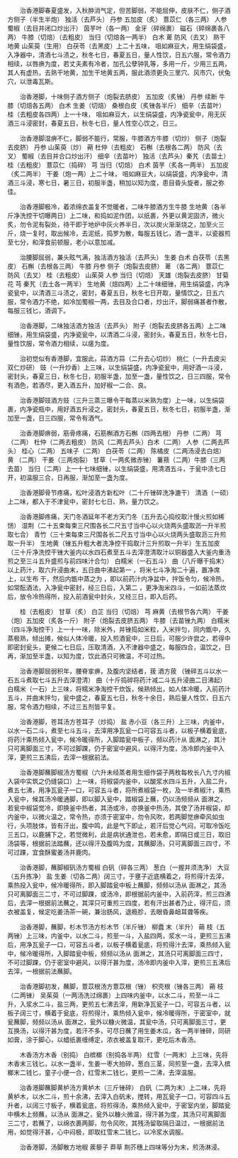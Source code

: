 <!-- { "loadSidebar": true } -->
　　治香港脚春夏盛发，入秋肿消气定，但苦脚弱，不能屈伸，皮肤不仁，侧子酒方侧子（半生半炮） 独活（去芦头） 丹参 五加皮（炙） 薏苡仁（各三两） 人参 蜀椒（去目并闭口炒出汗） 茵芋叶（各一两） 金牙（碎绵裹） 磁石（碎绵裹各八两） 牛膝（切焙）（去粗皮） 当归（切焙各一两半） 白术 萆 防风（去叉） 熟干地黄 山茱萸（生用） 白茯苓（去黑皮）上二十五味， 咀如麻豆大，用生绢袋盛，入净器中，清酒七斗渍之，秋冬七日，春夏五日，量人性饮，日五六服，常令酒力相续，以唇痹为度，若丈夫素有冷者，加孔公孽钟乳等，多用一斤，少用三五两，其人有虚热，去熟干地黄，加生干地黄五两，服此酒须更灸三里穴、风市穴，伏兔穴，以泄毒瓦斯。

　　治香港脚，十味侧子酒方侧子（炮裂去脐皮） 五加皮（炙锉） 丹参 续断 牛膝（切焙各五两） 白术 生姜（切焙） 桑根白皮（炙锉各半斤） 细辛（去苗叶） 桂（去粗皮各四两）上一十味， 咀如麻豆大，以生绢袋盛，内净瓷瓮中，用无灰酒三斗浸密封，春夏五日，秋冬七日，量人性空心饮之，日三。

　　治香港脚湿痹不仁，脚弱不能行，常服，牛膝酒方牛膝（切炒） 侧子（炮裂去皮脐） 丹参 山茱萸（炒） 蒴 杜仲（去粗皮） 石槲（去根各二两） 防风（去叉） 蜀椒（去目并合口炒出汗） 细辛（去苗叶） 独活（去芦头）秦艽（去苗土） 桂（去粗皮） 薏苡仁（捣碎） 芎 当归（切焙） 白术 茵芋（炙各一两半） 五加皮（炙二两半） 干姜（炮一两）上二十味， 咀如麻豆大，以绢袋盛，内净瓮中，清酒三斗浸，寒七日，暑三日，初服半盏，稍加以知为度，患目昏头旋者，服之弥佳。

　　治香港脚极冷，着浓绵衣盖复不觉暖者，二味牛膝酒方生牛膝 生地黄（各半斤净洗控干切曝两日）上二味，和捣如泥作团，以纸裹，外更以黄泥固济，微火炙，勿令泥有裂处，待干即于地炉中灰火养半日，次以炭火渐渐烧之，加至火三斤，烧一复时，取出候冷，去泥纸，捣罗为散，每服五钱匕，酒一盏半，以瓷器煎至七分，和滓食前顿服，老小以意加减。

　　治腰脚屈弱，兼头眩气满，独活酒方独活（去芦头） 生姜 白术 白茯苓（去黑皮） 石槲（去根各三两） 牛膝 丹参 侧子（炮裂去皮脐） 萆 （各二两） 薏苡仁 防风（去叉） 桂（去粗皮） 山茱萸 人参 当归（切焙） 天雄（炮裂去皮脐） 甘菊花 芎 秦艽（去土各一两半） 生地黄（焙四两）上二十味细锉，用生绢袋盛，内净瓷瓮中，以清酒三斗渍之，密封，春夏五日，秋冬七日开取，量情饮之，日五六服，常令酒力不绝，如冷加蜀椒一两，去目及合口者，炒出汗，脚弱痛甚者作散，每服三钱匕，酒调下。

　　治香港脚，二味独活酒方独活（去芦头） 附子（炮裂去皮脐各五两）上二味细锉，用生绢袋盛，内净瓷瓮中，以清酒二斗浸，密封头，春夏五日，秋冬七日，量性饮服，常令酒力相续，以瘥为度。

　　治初觉似有香港脚，宜服此，蒜酒方蒜（二升去心切炒） 桃仁（一升去皮尖双仁炒研） 豉（一升炒香）上三味，以生绢袋盛，内净瓷瓮中，用好酒一斗浸，密封头，春夏三日，秋冬七日，初服半盏，加至一盏，量性饮之，日三四服，常令有酒色，若酒尽，更入酒五升，加好椒一二合、良。

　　治香港脚豉酒方豉（三升三蒸三曝令干每蒸以米熟为度）上一味，以生绢袋裹，内净瓷瓶中，用好酒五升浸之，密封头，春夏五日，秋冬七日，初服半盏，渐加至一盏，日三四服，常令有酒气。

　　治香港脚痹弱，筋骨疼痛，石筋槲酒方石槲（四两去根） 丹参（二两） 芎 （二两） 杜仲（二两去粗皮） 防风（二两去芦头）白术（二两） 人参（二两去芦头） 桂心（二两） 五味子（二两） 白茯苓（二两） 陈橘皮（二两汤浸去白焙） 黄 （二两） 干姜（三两炮裂） 甘草（一两炙微赤锉） 薯蓣（二两）牛膝（三两去苗） 当归（二两）上一十七味细锉，以生绢袋盛，用清酒五斗，于瓮中渍七日开，初温服三合，日再服，渐加至一盏为度。

　　治香港脚骨节疼痛，松叶浸酒方新松叶（二十斤锉碎洗净漉干） 清酒（一硕）上二味，都入于不津瓮中，密封七七日、熟，量力饮之。

　　治香港脚疼痛，天门冬酒延年不老方天门冬（五升去心捣绞取汁慢火煎如稀饧） 湿荆（二十五束每束三尺围各长二尺五寸当中心以火烧两头盛取沥一升半煎取七合） 青竹（三十束每束三尺围各长二尺五寸当中心以火烧两头盛取沥三升煎取一升半） 生地黄（锉五升粗大者洗净控干捣取汁三升煎取一升半）生五加皮（三十斤净洗控干锉大釜内以水四石煮至五斗去滓澄清取汁以铜器盛入大釜内重汤煎之至三斗五升盛煎与前四味汁合匀） 白糯米（一石五斗） 曲（八斤曝干捣末）以上药汁，取六升浸曲末，五日曲中沸起第一 ，将米七斗净淘二十遍，置净席上，以生布 干，然后内甑中蒸之为 ，即以前药汁内净盆中，拌饭令匀，候冷热，如常酝酒法，入净瓮中密封，经三日后，入第二 ，更净淘米四斗，一如前法蒸炊后，放令冷热得所，投入前酒瓮中封头，又经三日，即入后药。

　　桂（去粗皮） 甘草（炙） 白芷 当归（切焙） 芎 麻黄（去根节各六两） 干姜（炮）五加皮（炙各一斤） 附子（炮裂去皮脐五两） 牛膝（去苗锉九两） 白糯米（四斗净淘控干）上一十一味，除米外，并锉捣如米粒，入米拌匀，同内甑中，久蒸极熟，倾出摊，候似人体冷暖，投入煎酒瓮中，三日后，可服少许尝之，若得中即密封瓮头，更候二七日后，压取清酒，入不津器中盛之，每服四合，温饮之，日再，渐加至半盏，以知为度，饮此酒只可微温，不可过热。

　　治香港脚屈弱积年，腰脊挛痹，及腹内坚结者，菝 酒方菝 （锉碎五斗以水一石五斗煮取七斗五升去滓澄清） 曲（十斤捣碎将药汁减二斗五升浸曲二日沸起） 白糯米（一石）上三味，将糯米净淘控干炊饭，候熟倾出，如人体冷暖，入前药汁五斗，并曲末拌匀，瓮中盛之，春夏五七日，秋冬十余日，熟后量人性饮，日五六服，常令酒力相续，不过三五剂皆平复。

　　治香港脚，苍耳汤方苍耳子（炒捣） 盐 赤小豆（各三升）上三味，内釜中，以水一石二斗，煮至七斗五斗，去滓用净瓦瓮一口可容五斗者，以板子横着瓮底，将药汁乘热倾入瓮中，候冷暖得所，入脚踏瓮中板子，频以药汁从 面淋之，其汁只可离脚面三寸，不可过脚踝，仍于密室中避风，以得汗为度，汤冷即内釜中入滓，更煎三五沸后，去滓一根据前法。

　　治香港脚蘸脚椒汤方蜀椒（六升未经蒸者用生细作袋子两枚每枚长八九寸内椒入袋中实筑之仍缝袋口）上一味，将椒袋内釜中，以酸浆水四斗五升，入盐二升，煮五七沸，用净瓦瓮子一口，可容五斗者，将所煮椒袋一枚，及一半煮椒汁，乘热入瓮中，候其汤冷暖通脚，即以脚入瓮中，踏椒袋上蘸，仍以汤频频从 面淋之，若瓮中椒袋觉冷，即换釜中热者，其汤或冷，亦换釜中热汤，其使了汤并椒袋，却内釜中，以微火温之，常令热，亦须于密室中，勿令风吹，若两脚觉痹牵风如虫行，头项肢体，皆有汗出，腹中鸣，此是气下即止，若汗后觉心气闷，可取冷饭吃三五口，以鹿脯下之，若觉微利，此是病状通泄也，若未愈，即隔日或三日，取旧汤袋等，根据前法踏蘸，还以得汗及腹鸣为度，其蘸脚汤，只可离脚面三四寸，不可过踝，宜食酥蜜姜汤并鹿肉。

　　治香港脚，蘸脚椒矾汤方蜀椒 白矾（碎各三两） 葱白（一握并须洗净） 大豆（五升拣净） 盐 生姜（切各二两）阔三寸，于壅子近底横着之，将煎得汁去滓，乘热投入瓮中，候冷暖得所，即入脚踏瓮中板上蘸脚，频频以汤从 面淋之，其汤只可离脚面三二寸，不可过脚踝，或汤冷，即根据前内釜中，入前药滓，煎三四沸后，去滓一根据前法蘸之，其滓只可重煎三四度，若有汗出甚者乃止，得汗后，须衣被盖复，候定吃姜汤茶一碗，兼治肠风，退瘾胗，去眼昏鼻衄耳聋等疾。

　　治香港脚，蘸脚，杉木节汤方杉木节（半斤锉） 柳蠹 末（半升） 蒴 枝（五两锉）上三味，内釜中，以水二斗，煎至一斗，入盐四两，浆水一斗，更煎三五沸后，用净瓦瓮子一口，可容五斗者，以板子横着瓮底，将煎得汁去滓，乘热倾入瓮中，候冷暖得所，入脚踏瓮中板，频频以汤从 面淋之，其汤只可离脚面三四寸，不可过脚踝，仍于密室中避风，以得汗甚为度，汤冷即内釜中入滓，更煎三五沸后去滓，一根据前法蘸脚。

　　治香港脚初发，蘸脚，薏苡根汤方薏苡根（锉） 枳壳根（锉各三两） 蒴 枝（二两锉） 吴茱萸（一两汤洗过绵裹）上四味内釜中，以水二斗，煎至一斗二升，入浆水二斗，盐三两，更煎五七沸去滓，用新净瓦瓮子一口，可容五斗者，以板子阔三寸，横着于瓮底，将煎得汁，乘热倾入瓮中，候冷暖得所，于密室中，就瓮蘸脚，频频以汤从 面淋之，瓮外以糠火微温，其瓮中汤，只可离脚面三寸，更互换汤，以得汗甚为度，若汗不多，可尽日蘸了用生姜木瓜，各一两半锉碎，同研如膏，涂于脚心，以蜡纸裹缠缚定，浓衣被盖复取汗，更吃后木香汤。

　　木香汤方木香（别捣） 白槟榔（别捣各半两） 红雪（一两末）上三味，先将木香末三钱匕，以水一盏半，生姜一枣大拍碎，葱白三茎，同煎至一盏，去滓入槟榔末二钱匕，童子小便一合，红雪末二钱匕，更煎一二沸，去滓温服。

　　治香港脚蘸脚黄栌汤方黄栌木（三斤锉碎） 白矾（二两为末）上二味，先将黄栌木，以水二斗，煎十余沸，去滓入白矾末，搅转，用瓦瓮子一口，可容四斗五升者，以阔三寸板子，横着瓮底，将煎得汤，乘热倾入瓮中，于密室内坐，脚踏瓮中横木上频蘸，以汤从 面淋之，瓮外以糠火微温，得汗甚为度，其汤只可离脚面三二寸，若蘸了，以绵衣裹两脚，勿令风吹，其残汤留取隔日温过，一根据前法用，如觉得汗甚，心中闷极，即取红雪末二钱匕，以冷浆水调服。

　　治香港脚，汤脚散方地椒 蒺藜子 莽草 荆芥穗上四味等分为末，煎汤淋浸。

